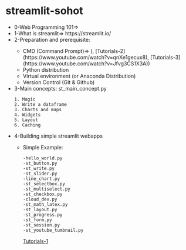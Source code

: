 # streamlit-sohot

<ul>
  <li>0-Web Programming 101=> </li>
  <li>1-What is streamlit=> https://streamlit.io/ </li>
  <li>2-Preparation and prerequisite: </li>
    <ul>
      <li>CMD (Command Prompt)=> (, [Tutorials-2](https://www.youtube.com/watch?v=qnXe1gecux8), [Tutorials-3](https://www.youtube.com/watch?v=Jfvg3CS1X3A))</li> 
      <li>Python distribution</li>
      <li>Virtual environment (or Anaconda Distribution)</li>
      <li>Version Control (Git & Github)</li>
    </ul>
  </li>
  <li>3-Main concepts: st_main_concept.py </li>
  
   ```
1. Magic
2. Write a dataframe
3. Charts and maps
4. Widgets
5. Layout
6. Caching
  ```
  <li>4-Building simple streamlit webapps </li>
      <ul>
      <li>Simple Example:</li>
     
  
  ```
  -hello_world.py
  -st_button.py
  -st_write.py
  -st_slider.py
  -line_chart.py
  -st_selectbox.py
  -st_multiselect.py
  -st_checkbox.py
  -cloud_dev.py
  -st_math_latex.py
  -st_layout.py
  -st_progress.py
  -st_form.py
  -st_session.py
  -st_youtube_tumbnail.py
  ```
  
[Tutorials-1](https://www.youtube.com/playlist?list=PL6gx4Cwl9DGDV6SnbINlVUd0o2xT4JbMu)
